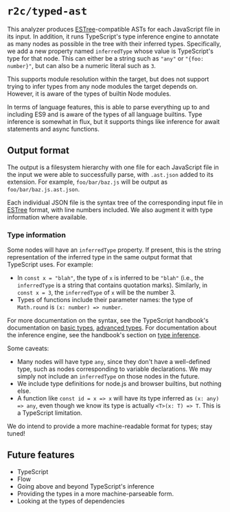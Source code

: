# `r2c/typed-ast`

This analyzer produces [ESTree](https://github.com/estree/estree)-compatible
ASTs for each JavaScript file in its input. In addition, it runs TypeScript's
type inference engine to annotate as many nodes as possible in the tree with
their inferred types. Specifically, we add a new property named `inferredType`
whose value is TypeScript's type for that node. This can either be a string such
as `"any"` or `"{foo: number}"`, but can also be a numeric literal such as `3`.

This supports module resolution within the target, but does not support trying
to infer types from any node modules the target depends on. However, it is aware
of the types of builtin Node modules.

In terms of language features, this is able to parse everything up to and
including ES9 and is aware of the types of all language builtins. Type inference
is somewhat in flux, but it supports things like inference for await statements
and async functions.

## Output format

The output is a filesystem hierarchy with one file for each JavaScript file in
the input we were able to successfully parse, with `.ast.json` added to its
extension. For example, `foo/bar/baz.js` will be output as
`foo/bar/baz.js.ast.json`.

Each individual JSON file is the syntax tree of the corresponding input file in
[ESTree](https://github.com/estree/estree) format, with line numbers included. We also augment it with type information where available.

### Type information

Some nodes will have an `inferredType` property. If present, this is the string
representation of the inferred type in the same output format that TypeScript
uses. For example:

- In `const x = "blah"`, the type of `x` is inferred to be `"blah"` (i.e., the
  `inferredType` is a string that contains quotation marks). Similarly, in
  `const x = 3`, the `inferredType` of `x` will be the number 3.
- Types of functions include their parameter names: the type of `Math.round` is
  `(x: number) => number`.

For more documentation on the syntax, see the TypeScript handbook's
documentation on [basic
types](https://www.typescriptlang.org/docs/handbook/basic-types.html), [advanced
types](https://www.typescriptlang.org/docs/handbook/advanced-types.html). For
documentation about the inference engine, see the handbook's section on [type
inference](https://www.typescriptlang.org/docs/handbook/type-inference.html).

Some caveats:

- Many nodes will have type `any`, since they don't have a well-defined type,
  such as nodes corresponding to variable declarations. We may simply not
  include an `inferredType` on those nodes in the future.
- We include type definitions for node.js and browser builtins, but nothing else.
- A function like `const id = x => x` will have its type inferred as `(x: any) => any`, even though we know its type is actually `<T>(x: T) => T`. This is a
  TypeScript limitation.

We do intend to provide a more machine-readable format for types; stay tuned!

## Future features

- TypeScript
- Flow
- Going above and beyond TypeScript's inference
- Providing the types in a more machine-parseable form.
- Looking at the types of dependencies

